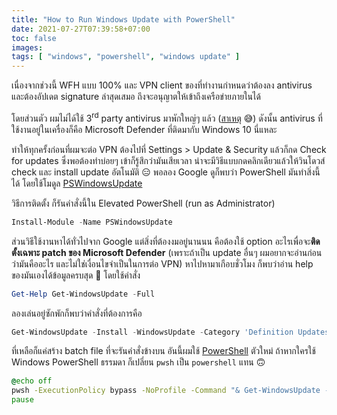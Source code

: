 ```yaml
---
title: "How to Run Windows Update with PowerShell"
date: 2021-07-27T07:39:58+07:00
toc: false
images:
tags: [ "windows", "powershell", "windows update" ]
---
```


เนื่องจากช่วงนี้ WFH แบบ 100% และ VPN client ของที่ทำงานกำหนดว่าต้องลง antivirus และต้องอัปเดต signature ล่าสุดเสมอ ถึงจะอนุญาตให้เข้าถึงเครือข่ายภายในได้

โดยส่วนตัว ผมไม่ได้ใช้ 3<sup>rd</sup> party antivirus มาพักใหญ่ๆ แล้ว ([สาเหตุ](/posts/red-x-blue-pill-2019/#breaking-scada-and-anti-virus-for-fun--profit) 😅) ดังนั้น antivirus ที่ใช้งานอยู่ในเครื่องก็คือ Microsoft Defender ที่ติดมากับ Windows 10 นี่แหละ

ทำให้ทุกครั้งก่อนที่ผมจะต่อ VPN ต้องไปที่ Settings > Update & Security แล้วก็กด Check for updates ซึ่งพอต้องทำบ่อยๆ เข้าก็รู้สึกว่ามันเสียเวลา น่าจะมีวิธีแบบกดคลิกเดียวแล้วให้วินโดวส์ check และ install update อัตโนมัติ 😑 พอลอง Google ดูก็พบว่า PowerShell มันทำสิ่งนี้ได้ โดยใช้โมดูล [PSWindowsUpdate](https://www.powershellgallery.com/packages/PSWindowsUpdate/) 

วิธีการติดตั้ง ก็รันคำสั่งนี้ใน Elevated PowerShell (run as Administrator)

```powershell
Install-Module -Name PSWindowsUpdate
```

ส่วนวิธีใช้งานหาได้ทั่วไปจาก Google แต่สิ่งที่ต้องงมอยู่นานนน คือต้องใช้ option อะไรเพื่อจะ**ติดตั้งเฉพาะ patch ของ Microsoft Defender** (เพราะถ้าเป็น update อื่นๆ ผมอยากจะอ่านก่อนว่ามันคืออะไร และไม่ใช่เงื่อนไขจำเป็นในการต่อ VPN) หาไปหามาเกือบชั่วโมง ก็พบว่าอ่าน help ของมันเองได้ข้อมูลครบสุด 🤣 โดยใช้คำสั่ง

```powershell
Get-Help Get-WindowsUpdate -Full
```

ลองเล่นอยู่ซักพักก็พบว่าคำสั่งที่ต้องการคือ

```powershell
Get-WindowsUpdate -Install -WindowsUpdate -Category 'Definition Updates' -AcceptAll
```

ที่เหลือก็แค่สร้าง batch file ที่จะรันคำสั่งข้างบน อันนี้ผมใช้ [PowerShell](https://github.com/PowerShell/PowerShell) ตัวใหม่ ถ้าหากใครใช้ Windows PowerShell ธรรมดา ก็เปลี่ยน `pwsh` เป็น `powershell` แทน 🙃

```cmd
@echo off
pwsh -ExecutionPolicy bypass -NoProfile -Command "& Get-WindowsUpdate -Verbose -Install -WindowsUpdate -Category 'Definition Updates' -AcceptAll"
pause
```
